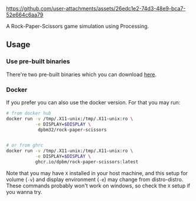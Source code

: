 


https://github.com/user-attachments/assets/26edc1e2-74d3-48e9-bca7-52e664c6aa79


A Rock-Paper-Scissors game simulation using Processing.

## Usage

### Use pre-built binaries

There're two pre-built binaries which you can download [here](https://github.com/Dpbm/Rock-Paper-Scissors/releases/tag/v1).

### Docker

If you prefer you can also use the docker version. For that you may run:

```bash
# from docker hub
docker run -v /tmp/.X11-unix:/tmp/.X11-unix:ro \
           -e DISPLAY=$DISPLAY \
            dpbm32/rock-paper-scissors


# or from ghrc
docker run -v /tmp/.X11-unix:/tmp/.X11-unix:ro \
           -e DISPLAY=$DISPLAY \
           ghcr.io/dpbm/rock-paper-scissors:latest

```

Note that you may have `X` installed in your host machine, and this setup for volume (`-v`) and display environment (`-e`) may change from distro-distro. These commands probably won't work on windows, so check the `X` setup if you wanna try.
